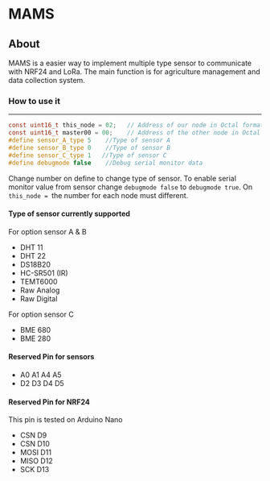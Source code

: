 # MAMS

## About

MAMS is a easier way to implement multiple type sensor to communicate with NRF24 and LoRa. The main function is for agriculture management and data collection system.

### How to use it

------------

```C
const uint16_t this_node = 02;   // Address of our node in Octal format ( 04,031, etc)
const uint16_t master00 = 00;    // Address of the other node in Octal format
#define sensor_A_type 5    //Type of sensor A
#define sensor_B_type 0    //Type of sensor B
#define sensor_C_type 1   //Type of sensor C
#define debugmode false    //Debug serial monitor data
```
Change number on define to change type of sensor. To enable serial monitor value from sensor change ```debugmode false``` to ```debugmode true```. On ```this_node = ```the number for each node must different.


#### Type of sensor currently supported
For option sensor A & B
- DHT 11
- DHT 22
- DS18B20
- HC-SR501 (IR)
- TEMT6000
- Raw Analog
- Raw Digital

For option sensor C

- BME 680
- BME 280

#### Reserved Pin for sensors
- A0 A1 A4 A5
- D2 D3 D4 D5

#### Reserved Pin for NRF24
 This pin is tested on Arduino Nano
- CSN D9
- CSN D10
- MOSI D11
- MISO D12
- SCK D13




